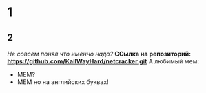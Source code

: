 # 1
## 2
*Не совсем понял что именно надо?*
**ССылка на репозиторий: https://github.com/KailWayHard/netcracker.git**
А любимый мем: 
- МЕМ?
- MEM но на английских буквах!